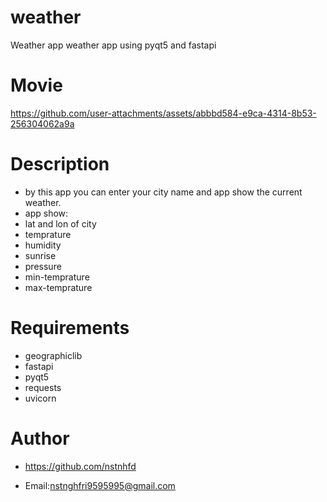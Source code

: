 # weather
Weather app
weather app using pyqt5 and fastapi
# Movie
https://github.com/user-attachments/assets/abbbd584-e9ca-4314-8b53-256304062a9a
# Description
- by this app you can enter your city name and app show the current weather.
- app show:
- lat and lon of city 
- temprature
- humidity
- sunrise
- pressure
- min-temprature
- max-temprature
# Requirements
- geographiclib
- fastapi
- pyqt5
- requests
- uvicorn
# Author
- https://github.com/nstnhfd
* Email:nstnghfri9595995@gmail.com

